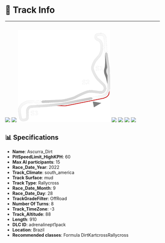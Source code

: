 # 🏁 Track Info

---
![](image_1.jpg)
![](image_2.jpg)
![](image_3.jpg)
![](image_4.jpg)
![](image_5.jpg)
![](image_6.jpg)
![](image_7.jpg)
---

## 📊 Specifications

- **Name**: Ascurra_Dirt
- **PitSpeedLimit_HighKPH**: 60
- **Max AI participants**: 15
- **Race_Date_Year**: 2022
- **Track_Climate**: south_america
- **Track Surface**: mud
- **Track Type**: Rallycross
- **Race_Date_Month**: 9
- **Race_Date_Day**: 28
- **TrackGradeFilter**: OffRoad
- **Number Of Turns**: 8
- **Track_TimeZone**: -3
- **Track_Altitude**: 88
- **Length**: 910
- **DLC ID**: adrenalinept1pack
- **Location**: Brazil
- **Recommended classes**: Formula DirtKartcrossRallycross
